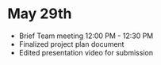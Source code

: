 # May 29th
- Brief Team meeting 12:00 PM - 12:30 PM
- Finalized project plan document
- Edited presentation video for submission
